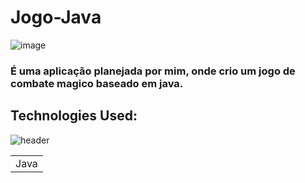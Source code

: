 # Jogo-Java

![image](https://github.com/JoaoEduardoFM/Game-java-DEMO/assets/90796699/df60f9c0-d357-447a-b2f2-802596bcffc8)


### É uma aplicação planejada por mim, onde crio um jogo de combate magico baseado em java.

## Technologies Used:
![header](https://user-images.githubusercontent.com/90796699/228732700-385f1245-70e2-4afa-8fcb-3838c43cc3d1.png)
<table>
  <tr>
    <td>Java</td>
  </tr>
  <tr>
